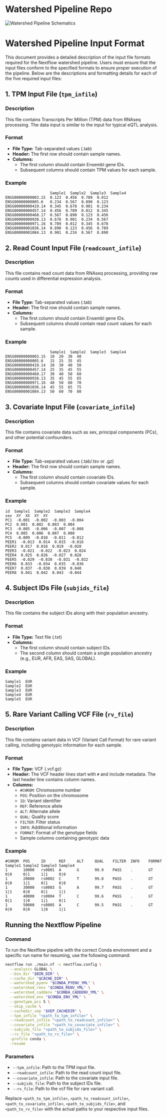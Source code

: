 # Watershed Pipeline Repo

![Watershed Pipeline Schematics](images/Watershed_pipeline_schematics.png)

# Watershed Pipeline Input Format

This document provides a detailed description of the input file formats required for the Nextflow watershed pipeline. Users must ensure that the input files conform to the specified formats to ensure proper execution of the pipeline. Below are the descriptions and formatting details for each of the five required input files:

## 1. TPM Input File (`tpm_infile`)

### Description
This file contains Transcripts Per Million (TPM) data from RNAseq processing. The data input is similar to the input for typical eQTL analysis.

### Format
- **File Type:** Tab-separated values (.tab)
- **Header:** The first row should contain sample names.
- **Columns:**
  - The first column should contain Ensembl gene IDs.
  - Subsequent columns should contain TPM values for each sample.

### Example
```
                    Sample1  Sample2  Sample3  Sample4
ENSG00000000003.15  0.123  0.456  0.789  0.012
ENSG00000000005.6   0.234  0.567  0.890  0.123
ENSG00000000419.14  0.345  0.678  0.901  0.234
ENSG00000000457.14  0.456  0.789  0.012  0.345
ENSG00000000460.17  0.567  0.890  0.123  0.456
ENSG00000000938.13  0.678  0.901  0.234  0.567
ENSG00000000971.16  0.789  0.012  0.345  0.678
ENSG00000001036.14  0.890  0.123  0.456  0.789
ENSG00000001084.13  0.901  0.234  0.567  0.890
```

## 2. Read Count Input File (`readcount_infile`)

### Description
This file contains read count data from RNAseq processing, providing raw counts used in differential expression analysis.

### Format
- **File Type:** Tab-separated values (.tab)
- **Header:** The first row should contain sample names.
- **Columns:**
  - The first column should contain Ensembl gene IDs.
  - Subsequent columns should contain read count values for each sample.

### Example
```
                    Sample1  Sample2  Sample3  Sample4
ENSG00000000003.15  10  20  30  40
ENSG00000000005.6   15  25  35  45
ENSG00000000419.14  20  30  40  50
ENSG00000000457.14  25  35  45  55
ENSG00000000460.17  30  40  50  60
ENSG00000000938.13  35  45  55  65
ENSG00000000971.16  40  50  60  70
ENSG00000001036.14  45  55  65  75
ENSG00000001084.13  50  60  70  80
```

## 3. Covariate Input File (`covariate_infile`)

### Description
This file contains covariate data such as sex, principal components (PCs), and other potential confounders.

### Format
- **File Type:** Tab-separated values (.tab/.tsv or .gz)
- **Header:** The first row should contain sample names.
- **Columns:**
  - The first column should contain covariate IDs.
  - Subsequent columns should contain covariate values for each sample.

### Example
```
id  Sample1  Sample2  Sample3  Sample4
sex  XY  XX  XY  XY
PC1  -0.001  -0.002  -0.003  -0.004
PC2  0.001  0.002  0.003  0.004
PC3  -0.005  -0.006  -0.007  -0.008
PC4  0.005  0.006  0.007  0.008
PC5  -0.009  -0.010  -0.011  -0.012
PEER1  -0.013  0.014  0.015  -0.016
PEER2  0.017  0.018  0.019  -0.020
PEER3  -0.021  -0.022  -0.023  0.024
PEER4  0.025  0.026  -0.027  0.028
PEER5  -0.029  -0.030  -0.031  -0.032
PEER6  0.033  -0.034  0.035  -0.036
PEER7  0.037  -0.038  0.039  0.040
PEER8  0.041  0.042  0.043  -0.044
```

## 4. Subject IDs File (`subjids_file`)

### Description
This file contains the subject IDs along with their population ancestry.

### Format
- **File Type:** Text file (.txt)
- **Columns:**
  - The first column should contain subject IDs.
  - The second column should contain a single population ancestry (e.g., EUR, AFR, EAS, SAS, GLOBAL).

### Example
```
Sample1  EUR
Sample2  EUR
Sample3  EUR
Sample4  EUR
Sample5  EUR
```

## 5. Rare Variant Calling VCF File (`rv_file`)

### Description
This file contains variant data in VCF (Variant Call Format) for rare variant calling, including genotypic information for each sample.

### Format
- **File Type:** VCF (.vcf.gz)
- **Header:** The VCF header lines start with `#` and include metadata. The last header line contains column names.
- **Columns:**
  - `#CHROM`: Chromosome number
  - `POS`: Position on the chromosome
  - `ID`: Variant identifier
  - `REF`: Reference allele
  - `ALT`: Alternate allele
  - `QUAL`: Quality score
  - `FILTER`: Filter status
  - `INFO`: Additional information
  - `FORMAT`: Format of the genotype fields
  - Sample columns containing genotypic data

### Example
```
#CHROM  POS     ID      REF     ALT     QUAL    FILTER  INFO    FORMAT  Sample1 Sample2 Sample3 Sample4
1       10000   rs0001  A       G       99.9    PASS    .       GT      0|0     0|1     1|1     0|0
1       20000   rs0002  C       T       99.8    PASS    .       GT      0|0     1|1     0|1     0|0
1       30000   rs0003  G       A       99.7    PASS    .       GT      1|1     0|0     0|1     1|1
1       40000   rs0004  T       C       99.6    PASS    .       GT      0|1     1|0     1|1     0|1
1       50000   rs0005  A       C       99.5    PASS    .       GT      0|0     0|0     1|0     1|1
```

## Running the Nextflow Pipeline

### Command
To run the Nextflow pipeline with the correct Conda environment and a specific run name for resuming, use the following command:

```bash
nextflow run ./main.nf -c nextflow.config \
  --analysis GLOBAL \
  --bin_dir "$BIN_DIR" \
  --cache_dir "$CACHE_DIR" \
  --watershed_pyenv "$CONDA_PYENV_YML" \
  --watershed_renv "$CONDA_RENV_YML" \
  --watershed_caddenv "$CONDA_CADDENV_YML" \
  --watershed_env "$CONDA_ENV_YML" \
  --genotype_pcs 5 \
  --skip_cache \
  --cachedir_vep "$VEP_CACHEDIR" \
  --tpm_infile "<path_to_tpm_infile>" \
  --readcount_infile "<path_to_readcount_infile>" \
  --covariate_infile "<path_to_covariate_infile>" \
  --subjids_file "<path_to_subjids_file>" \
  --rv_file "<path_to_rv_file>" \
  -profile conda \
  -resume
```

### Parameters
- `--tpm_infile`: Path to the TPM input file.
- `--readcount_infile`: Path to the read count input file.
- `--covariate_infile`: Path to the covariate input file.
- `--subjids_file`: Path to the subject IDs file.
- `--rv_file`: Path to the vcf file for rare variant call.

Replace `<path_to_tpm_infile>`, `<path_to_readcount_infile>`, `<path_to_covariate_infile>`, `<path_to_subjids_file>`, and `<path_to_rv_file>` with the actual paths to your respective input files.
```
